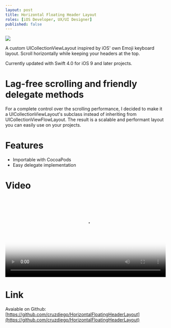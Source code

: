 ```yaml
---
layout: post
title: Horizontal Floating Header Layout
roles: [iOS Developer, UX/UI Designer]
published: false
---
```


![](/static/media/posts/HorizontalFloatingHeaderLayout/horizontal-banner.jpg)

A custom UICollectionViewLayout inspired by iOS' own Emoji keyboard layout. Scroll horizontally while keeping your headers at the top.

Currently updated with Swift 4.0 for iOS 9 and later projects.

# Lag-free scrolling and friendly delegate methods

For a complete control over the scrolling performance, I decided to make it a UICollectionViewLayout's subclass instead of inheriting from UICollectionViewFlowLayout. The result is a scalable and performant layout you can easily use on your projects.

# Features

- Importable with CocoaPods
- Easy delegate implementation

# Video

<p>
<video width="100%" controls preload="metadata" poster="/static/media/posts/HorizontalFloatingHeaderLayout/videos/horizontal-1.jpg">
<source src="/static/media/posts/HorizontalFloatingHeaderLayout/videos/horizontal-1.m4v" type="video/mp4">
</video>
</p>

# Link

Avaiable on Github: [https://github.com/cruzdiego/HorizontalFloatingHeaderLayout](https://github.com/cruzdiego/HorizontalFloatingHeaderLayout)

